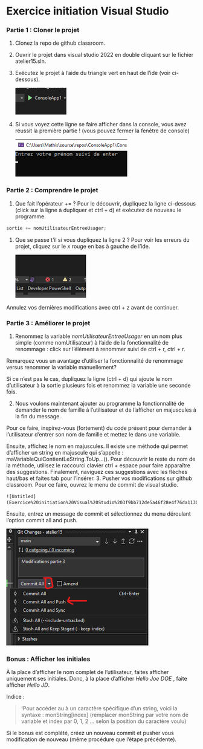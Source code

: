 # Exercice initiation Visual Studio

### Partie 1 : Cloner le projet

1. Clonez la repo de github classroom.
2. Ouvrir le projet dans visual studio 2022 en double cliquant sur le fichier atelier15.sln.
3. Exécutez le projet à l’aide du triangle vert en haut de l’ide (voir ci-dessous). 
    
    ![Untitled](Exercice%20initiation%20Visual%20Studio%203f9bb712de5a46f28e4f76da113b031d/Untitled.png)
    
4. Si vous voyez cette ligne se faire afficher dans la console, vous avez réussit la première partie ! (vous pouvez fermer la fenêtre de console)
    
    ![Untitled](Exercice%20initiation%20Visual%20Studio%203f9bb712de5a46f28e4f76da113b031d/Untitled%201.png)
    

### Partie 2 : Comprendre le projet

1. Que fait l’opérateur += ? Pour le découvrir, dupliquez la ligne ci-dessous (click sur la ligne à dupliquer et ctrl + d) et exécutez de nouveau le programme.

```csharp
sortie += nomUtilisateurEntreeUsager;
```

1. Que se passe t’il si vous dupliquez la ligne 2 ? 
Pour voir les erreurs du projet, cliquez sur le *x* rouge en bas à gauche de l’ide.
    
    ![Untitled](Exercice%20initiation%20Visual%20Studio%203f9bb712de5a46f28e4f76da113b031d/Untitled%202.png)
    

Annulez vos dernières modifications avec ctrl + z avant de continuer.

### Partie 3 : Améliorer le projet

1. Renommez la variable *nomUtilisateurEntreeUsager* en un nom plus simple (comme nomUtilisateur) à l’aide de la fonctionnalité de renommage : click sur l’élément à renommer suivi de ctrl + r, ctrl + r.

Remarquez vous un avantage d’utiliser la fonctionnalité de renommage versus renommer la variable manuellement? 

Si ce n’est pas le cas, dupliquez la ligne (ctrl + d) qui ajoute le nom d’utilisateur  à la sortie plusieurs fois et renommez la variable une seconde fois.

2. Nous voulons maintenant ajouter au programme la fonctionnalité de demander le nom de famille à l’utilisateur et de l’afficher en majuscules à la fin du message.

Pour ce faire, inspirez-vous (fortement) du code présent pour demander à l’utilisateur d’entrer son nom de famille et mettez le dans une variable.

Ensuite, affichez le nom en majuscules. Il existe une méthode qui permet d’afficher un string en majuscule qui s’appelle : maVariableQuiContientLeString.ToUp...(). Pour découvrir le reste du nom de la méthode, utilisez le raccourci clavier ctrl + espace pour faire apparaître des suggestions. Finalement, naviguez ces suggestions avec les flèches haut/bas et faites tab pour l’insérer.
3. Pusher vos modifications sur github classroom. Pour ce faire, ouvrez le menu de commit de visual studio.
    
    ![Untitled](Exercice%20initiation%20Visual%20Studio%203f9bb712de5a46f28e4f76da113b031d/Untitled%203.png)
    

Ensuite, entrez un message de commit et sélectionnez du menu déroulant l’option commit all and push.

![Untitled](Exercice%20initiation%20Visual%20Studio%203f9bb712de5a46f28e4f76da113b031d/Untitled%204.png)

### Bonus : Afficher les initiales

À la place d’afficher le nom complet de l’utilisateur, faites afficher uniquement ses initiales. Donc, à la place d’afficher *Hello Joe DOE* , faite afficher *Hello JD*.

Indice : 
>!Pour accéder au à un caractère spécifique d’un string, voici la syntaxe : monString[index] (remplacer monString par votre nom de variable et index par 0, 1, 2 ... selon la position du caractère voulu)

Si le bonus est complété, créez un nouveau commit et pusher vous modification de nouveau (même procédure que l’étape précédente).